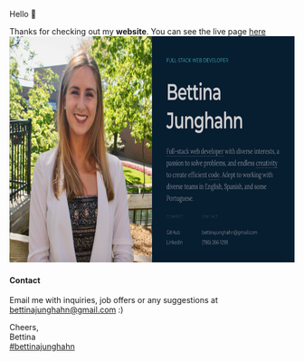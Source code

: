 Hello 👋

Thanks for checking out my **website**. You can see the live page [here](https://bettijung.github.io/Bettina-Junghahn-Portfolio/) 
<img src="images/page.png" height="400px" width="600">

#### Contact

Email me with inquiries, job offers or any suggestions at [bettinajunghahn@gmail.com](mailto:bettinajunghahn@gmail.com) :)

Cheers,  
Bettina  
[#bettinajunghahn](https://www.linkedin.com/in/bettinajunghahn/)